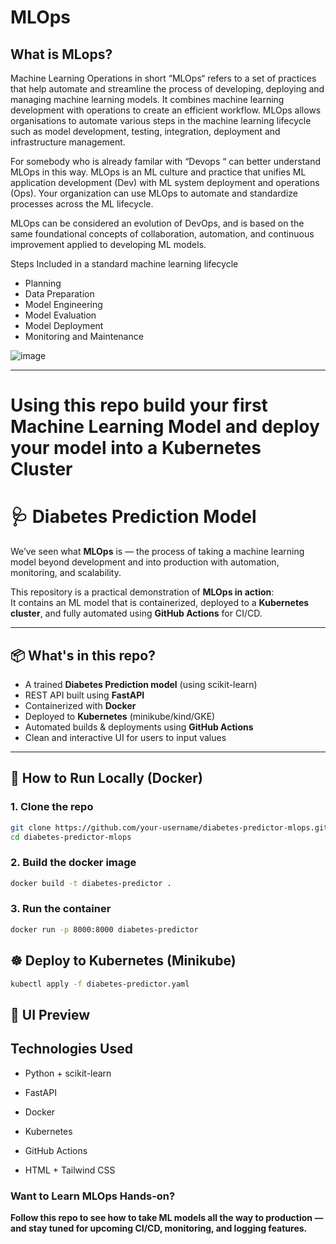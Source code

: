 # **MLOps** 

## **What is MLops?**


Machine Learning Operations in short “MLOps“ refers to a set of practices that help automate and streamline the process of developing, deploying and managing machine learning models. It combines machine learning development with operations to create an efficient workflow. MLOps allows organisations to automate various steps in the machine learning lifecycle such as model development, testing, integration, deployment and infrastructure management.

For somebody who is already familar with “Devops “ can better understand MLOps in this way. MLOps is an ML culture and practice that unifies ML application development (Dev) with ML system deployment and operations (Ops). Your organization can use MLOps to automate and standardize processes across the ML lifecycle.

MLOps can be considered an evolution of DevOps, and is based on the same foundational concepts of collaboration, automation, and continuous improvement applied to developing ML models.

Steps Included in a standard machine learning lifecycle

* Planning
* Data Preparation 
* Model Engineering
* Model Evaluation
* Model Deployment
* Monitoring and Maintenance

![image](https://github.com/user-attachments/assets/65147dd4-f0e8-47e4-a8cb-8b879d1f2077)

----


# **Using this repo build your first Machine Learning Model and deploy your model into a Kubernetes Cluster**




# 🩺 Diabetes Prediction Model

We’ve seen what **MLOps** is — the process of taking a machine learning model beyond development and into production with automation, monitoring, and scalability.

This repository is a practical demonstration of **MLOps in action**:  
It contains an ML model that is containerized, deployed to a **Kubernetes cluster**, and fully automated using **GitHub Actions** for CI/CD.

---

## 📦 What's in this repo?

- A trained **Diabetes Prediction model** (using scikit-learn)
- REST API built using **FastAPI**
- Containerized with **Docker**
- Deployed to **Kubernetes** (minikube/kind/GKE)
- Automated builds & deployments using **GitHub Actions**
- Clean and interactive UI for users to input values

---

## 🚀 How to Run Locally (Docker)

### 1. Clone the repo

```bash
git clone https://github.com/your-username/diabetes-predictor-mlops.git
cd diabetes-predictor-mlops
```

### 2. Build the docker image

```bash
docker build -t diabetes-predictor .
```

### 3. Run the container
```bash
docker run -p 8000:8000 diabetes-predictor
```

## ☸️ Deploy to Kubernetes (Minikube)

```bash
kubectl apply -f diabetes-predictor.yaml
```


## 📸 UI Preview
<!-- Add screenshot if needed -->


## Technologies Used

* Python + scikit-learn

* FastAPI

* Docker

* Kubernetes

* GitHub Actions

* HTML + Tailwind CSS
  
### Want to Learn MLOps Hands-on?

**Follow this repo to see how to take ML models all the way to production — and stay tuned for upcoming CI/CD, monitoring, and logging features.**


